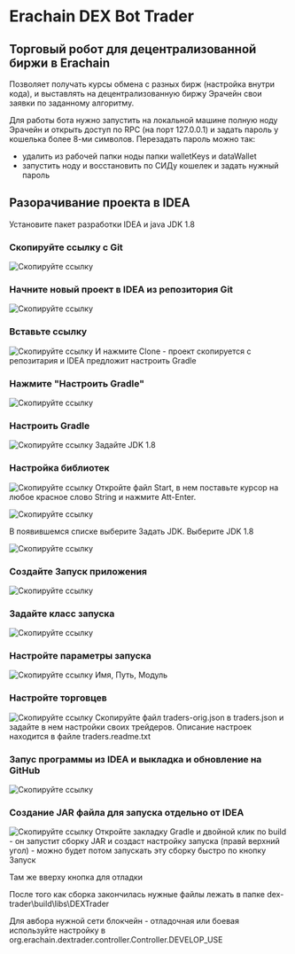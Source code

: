 # Erachain DEX Bot Trader
## Торговый робот для децентрализованной биржи в Erachain

Позволяет получать курсы обмена с разных бирж (настройка внутри кода),
 и выставлять на децентрализованную биржу Эрачейн свои заявки по заданному алгоритму.

Для работы бота нужно запустить на локальной машине полную ноду Эрачейн
 и открыть доступ по RPC (на порт 127.0.0.1) и задать пароль у кошелька более 8-ми символов.
  Перезадать пароль можно так:
 + удалить из рабочей папки ноды папки walletKeys и dataWallet
 + запустить ноду и восстановить по СИДу кошелек и задать нужный пароль 

## Разорачивание проекта в IDEA
Установите пакет разработки IDEA и java JDK 1.8


### Скопируйте ссылку с Git
![Скопируйте ссылку](TRADER/help/001.png)


### Начните новый проект в IDEA из репозитория Git
![Скопируйте ссылку](TRADER/help/002.png)


### Вставьте ссылку
![Скопируйте ссылку](TRADER/help/003.jpg)
И нажмите Clone - проект скопируется с репозитария и IDEA предложит настроить Gradle


### Нажмите "Настроить Gradle"
![Скопируйте ссылку](TRADER/help/004.jpg)


### Настроить Gradle
![Скопируйте ссылку](TRADER/help/005.jpg)
Задайте JDK 1.8
 

### Настройка библиотек
![Скопируйте ссылку](TRADER/help/007.jpg)
Откройте файл Start, в нем поставьте курсор на любое красное слово String
 и нажмите Att-Enter.

![Скопируйте ссылку](TRADER/help/008.jpg)

В появившемся списке выберите Задать JDK. Выберите JDK 1.8

![Скопируйте ссылку](TRADER/help/009.jpg)


### Создайте Запуск приложения
![Скопируйте ссылку](TRADER/help/010.jpg)


### Задайте класс запуска
![Скопируйте ссылку](TRADER/help/011.png)


### Настройте параметры запуска
![Скопируйте ссылку](TRADER/help/012.png)
Имя, Путь, Модуль

### Настройте торговцев
![Скопируйте ссылку](TRADER/help/013.png)
Скопируйте файл traders-orig.json в traders.json и задайте в нем настройки своих трейдеров.
Описание настроек находится в файле traders.readme.txt

### Запус программы из IDEA и выкладка и обновление на GitHub
![Скопируйте ссылку](TRADER/help/014.png)


### Создание JAR файла для запуска отдельно от IDEA
![Скопируйте ссылку](TRADER/help/016.png)
Откройте закладку Gradle и двойной клик по build - он запустит сборку JAR
 и создаст настройку запуска (правй верхний угол) - можно будет потом запускать эту сборку быстро по кнопку Запуск
 
 Там же вверху кнопка для отладки
 
 После того как сборка закончилась нужные файлы лежать в папке dex-trader\build\libs\DEXTrader
 
 Для авбора нужной сети блокчейн - отладочная или боевая используйте настройку в org.erachain.dextrader.controller.Controller.DEVELOP_USE
 
 
 
